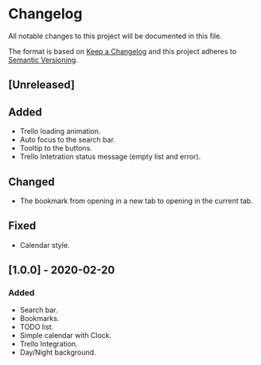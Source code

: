 # Changelog

All notable changes to this project will be documented in this file.

The format is based on [Keep a Changelog](http://keepachangelog.com/en/1.0.0/)
and this project adheres to [Semantic Versioning](http://semver.org/spec/v2.0.0.html).

## [Unreleased]

## Added

- Trello loading animation.
- Auto focus to the search bar.
- Tooltip to the buttons.
- Trello Intetration status message (empty list and error).

## Changed

- The bookmark from opening in a new tab to opening in the current tab.

## Fixed

- Calendar style.

## [1.0.0] - 2020-02-20

### Added

- Search bar.
- Bookmarks.
- TODO list.
- Simple calendar with Clock.
- Trello Integration.
- Day/Night background.
